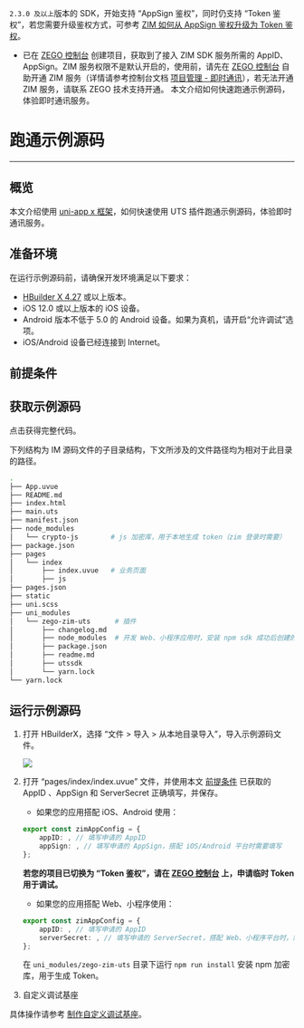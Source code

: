 <Warning title="注意">

`2.3.0 及以上`版本的 SDK，开始支持 “AppSign 鉴权”，同时仍支持 “Token 鉴权”，若您需要升级鉴权方式，可参考 [ZIM 如何从 AppSign 鉴权升级为 Token 鉴权](http://doc-zh.zego.im/faq/token_upgrade_zim)。
</Warning>
- 已在 [ZEGO 控制台](https://console.zego.im) 创建项目，获取到了接入 ZIM SDK 服务所需的 AppID、AppSign。ZIM 服务权限不是默认开启的，使用前，请先在 [ZEGO 控制台](https://console.zego.im) 自助开通 ZIM 服务（详情请参考控制台文档 [项目管理 - 即时通讯](https://doc-zh.zego.im/article/14994)），若无法开通 ZIM 服务，请联系 ZEGO 技术支持开通。
本文介绍如何快速跑通示例源码，体验即时通讯服务。
# 跑通示例源码
---


## 概览

本文介绍使用 [uni-app x 框架](https://doc.dcloud.net.cn/uni-app-x/)，如何快速使用 UTS 插件跑通示例源码，体验即时通讯服务。

## 准备环境

在运行示例源码前，请确保开发环境满足以下要求：

- [HBuilder X 4.27](https://www.dcloud.io/hbuilderx.html) 或以上版本。
- iOS 12.0 或以上版本的 iOS 设备。
- Android 版本不低于 5.0 的 Android 设备。如果为真机，请开启“允许调试”选项。
- iOS/Android 设备已经连接到 Internet。

## 前提条件

<Content />
<Content1 />

## 获取示例源码

<Card title="示例源码" href="https://artifact-demo.zego.im/zim/example/uni-app/ZIMUniAppXExample.zip" target="_blank">点击获得完整代码。</Card>

下列结构为 IM 源码文件的子目录结构，下文所涉及的文件路径均为相对于此目录的路径。

```bash
.
├── App.uvue
├── README.md
├── index.html
├── main.uts
├── manifest.json
├── node_modules
│   └── crypto-js        # js 加密库，用于本地生成 token（zim 登录时需要）
├── package.json
├── pages
│   └── index
│       ├── index.uvue   # 业务页面
│       ├── js
├── pages.json
├── static
├── uni.scss
├── uni_modules
│   └── zego-zim-uts      # 插件
│       ├── changelog.md
│       ├── node_modules  # 开发 Web、小程序应用时，安装 npm sdk 成功后创建的依赖库目录
│       ├── package.json
│       ├── readme.md
│       ├── utssdk
│       └── yarn.lock
└── yarn.lock
```

## 运行示例源码

1. 打开 HBuilderX，选择 “文件 > 导入 > 从本地目录导入”，导入示例源码文件。

    <Frame width="512" height="auto" caption="">
      <img src="https://doc-media.zego.im/sdk-doc/Pics/ZIM/Web/import_uni_project.png" />
    </Frame>


2. 打开 “pages/index/index.uvue” 文件，并使用本文 [前提条件](#前提条件) 已获取的 AppID 、AppSign 和 ServerSecret 正确填写，并保存。

    - 如果您的应用搭配 iOS、Android 使用：

    ```typescript
    export const zimAppConfig = {
        appID: , // 填写申请的 AppID
        appSign: , // 填写申请的 AppSign，搭配 iOS/Android 平台时需要填写
    }; 
    ```
    
    **若您的项目已切换为 “Token 鉴权”，请在 [ZEGO 控制台](https://console.zego.im) 上，申请临时 Token 用于调试。**

    - 如果您的应用搭配 Web、小程序使用：

    ```typescript
    export const zimAppConfig = {
        appID: , // 填写申请的 AppID
        serverSecret: , // 填写申请的 ServerSecret，搭配 Web、小程序平台时，需要生成 Token 使用
    }; 
    ```
    在 `uni_modules/zego-zim-uts` 目录下运行 `npm run install` 安装 npm 加密库，用于生成 Token。
    

3. 自定义调试基座

具体操作请参考 [制作自定义调试基座](/zim-uniapp-x/send-and-receive-messages#231-制作自定义调试基座)。
